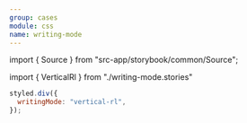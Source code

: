```yaml
---
group: cases
module: css
name: writing-mode
---
```


import { Source } from "src-app/storybook/common/Source";

import { VerticalRl } from "./writing-mode.stories"

<VerticalRl />

```jsx {2}
styled.div({
  writingMode: "vertical-rl",
});
```

<Source path="cases/css/__storybook__/writing-mode.stories.tsx" />
